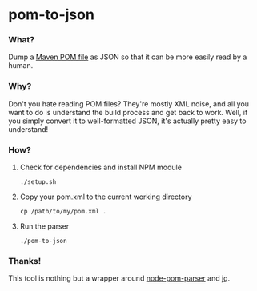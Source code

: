 # pom-to-json

### What?
Dump a [Maven POM file](https://maven.apache.org/pom.html) as JSON so that it can be more easily read by a human.


### Why?
Don't you hate reading POM files? They're mostly XML noise, and all you want to
do is understand the build process and get back to work. Well, if you simply convert it to
well-formatted JSON, it's actually pretty easy to understand! 


### How?

1. Check for dependencies and install NPM module

       ./setup.sh

1. Copy your pom.xml to the current working directory

       cp /path/to/my/pom.xml .

1. Run the parser

       ./pom-to-json


### Thanks!
This tool is nothing but a wrapper around
[node-pom-parser](https://github.com/intuit/node-pom-parser) and
[jq](https://stedolan.github.io/jq/). 
